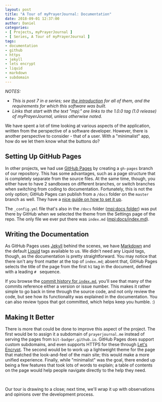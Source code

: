 ```yaml
---
layout: post
title: "A Tour of myPrayerJournal: Documentation"
date: 2018-09-01 12:37:00
author: Daniel
categories:
- [ Projects, myPrayerJournal ]
- [ Series, A Tour of myPrayerJournal ]
tags:
- documentation
- github
- https
- jekyll
- lets encrypt
- liquid
- markdown
- subdomain
---
```

_NOTES:_
- _This is post 7 in a series; see [the introduction][intro] for all of them, and the requirements for which this software was built._
- _Links that start with the text "mpj:" are links to the 1.0.0 tag (1.0 release) of myPrayerJournal, unless otherwise noted._

We have spent a lot of time looking at various aspects of the application, written from the perspective of a software developer. However, there is another perspective to consider - that of a user. With a "minimalist" app, how do we let them know what the buttons do?

## Setting Up GitHub Pages

In other projects, we had use [GitHub Pages][] by creating a `gh-pages` branch of our repository. This has some advantages, such as a page structure that is completely separate from the source files. At the same time, though, you either have to have 2 sandboxes on different branches, or switch branches when switching from coding to documentation. Fortunately, this is not the only option; GitHub Pages can publish from a `/docs` folder on the `master` branch as well. They have a [nice guide on how to set it up][howto].

The `_config.yml` file that's also in the `/docs` folder ([mpj:docs folder][docs]) was put there by GitHub when we selected the theme from the Settings page of the repo. The only file we ever put there was `index.md` ([mpj:docs/index.md][index.md]).

## Writing the Documentation

As GitHub Pages uses [Jekyll][] behind the scenes, we have [Markdown][] and the default [Liquid][] tags available to us. We didn't need any Liquid tags, though, as the documentation is pretty straightforward. You may notice that there isn't any front matter at the top of `index.md`; absent that, GitHub Pages selects the title of the page from the first `h1` tag in the document, defined with a leading `# ` sequence.

If you browse the [commit history for `index.md`][commits], you'll see that many of the commits reference either a version or issue number. This makes it rather simple to go back in time through the source code, and not only review the code, but see how its functionality was explained in the documentation. You can also review typos that got committed, which helps keep you humble. :)

## Making It Better

There is more that could be done to improve this aspect of the project. The first would be to assign it a subdomain of `prayerjournal.me` instead of serving the pages from `bit-badger.github.io`. GitHub Pages does support custom subdomains, and even supports HTTPS for these through [Let's Encrypt][le]. The second would be to work up a lightweight theme for the page that matched the look-and-feel of the main site; this would make a more unified experience. Finally, while "minimalist" was the goal, there ended up being a few features that took lots of words to explain; a table of contents on the page would help people navigate directly to the help they need.

<p>&nbsp;</p>

Our tour is drawing to a close; next time, we'll wrap it up with observations and opinions over the development process.


[intro]: /2018/a-tour-of-myprayerjournal/introduction.html "A Tour of myPrayerJournal: Introduction | The Bit Badger Blog"
[GitHub Pages]: https://pages.github.com "GitHub Pages"
[howto]: https://help.github.com/articles/configuring-a-publishing-source-for-github-pages/#publishing-your-github-pages-site-from-a-docs-folder-on-your-master-branch
[docs]: https://github.com/bit-badger/myPrayerJournal/tree/1.0.0/docs "docs | myPrayerJournal | GitHub"
[index.md]: https://github.com/bit-badger/myPrayerJournal/blob/1.0.0/docs/index.md "docs/index.md | myPrayerJournal | GitHub"
[Jekyll]: https://jekyllrb.com "Jekyll"
[Markdown]: https://daringfireball.net/projects/markdown/ "Markdown"
[Liquid]: https://github.com/Shopify/liquid/wiki "Liquid"
[commits]: https://github.com/bit-badger/myPrayerJournal/commits/1.0.0/docs/index.md "docs/index.md (Commits) | myPrayerJournal | GitHub"
[le]: https://letsencrypt.org "Let's Encrypt"
